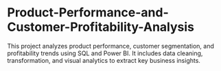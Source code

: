 # Product-Performance-and-Customer-Profitability-Analysis
This project analyzes product performance, customer segmentation, and profitability trends using SQL and Power BI. It includes data cleaning, transformation, and visual analytics to extract key business insights.
